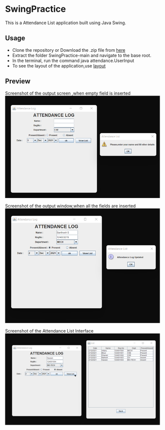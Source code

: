 # SwingPractice

This is a Attendance List application built using Java Swing.

## Usage

 * Clone the repository or Download the .zip file from [here](https://github.com/Santhoshkumar32/SwingPractice/archive/refs/heads/main.zip)
 * Extract the folder SwingPractice-main and navigate to the base root.
 * In the terminal, run the command java attendance.UserInput
 * To see the layout of the application,use [layout](Layout.pdf)

## Preview
   Screenshot of the output screen ,when empty field is inserted 
   ![Emptyfield](snapshots/EmptyField.png)
   
   Screenshot of the output window,when all the fields are inserted
   ![ListUpdated](snapshots/Entries.png)
 
   Screenshot of the Attendance List Interface
   ![AttendanceLog](snapshots/AttenList.png)
